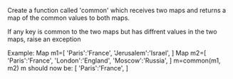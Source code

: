 
Create a function called 'common' which receives two maps
and returns a map of the common values to both maps.

If any key is common to the two maps but has diffrent values
in the two maps, raise an exception

Example:
Map m1=[
	'Paris':'France',
	'Jerusalem':'Israel',
]
Map m2=[
	'Paris':'France',
	'London':'England',
	'Moscow':'Russia',
]
m=common(m1, m2)
m should now be:
[
	'Paris':'France',
]
